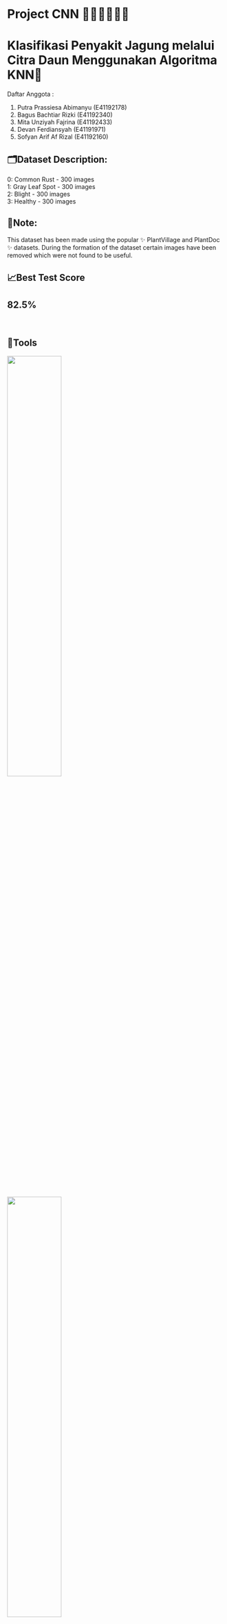 # Project CNN 👷🏼‍♂️👷🏼‍♂️
# Klasifikasi Penyakit Jagung melalui Citra Daun Menggunakan Algoritma KNN🌽


Daftar Anggota :
1. Putra Prassiesa Abimanyu (E41192178)
2. Bagus Bachtiar Rizki (E41192340)
3. Mita Unziyah Fajrina (E41192433)
4. Devan Ferdiansyah (E41191971)
5. Sofyan Arif Af Rizal (E41192160)

##
## 🗂️Dataset Description:<br>
0: Common Rust - 300 images <br>
1: Gray Leaf Spot - 300 images <br>
2: Blight - 300 images <br>
3: Healthy - 300 images

## 📝Note: <br>
This dataset has been made using the popular ✨ PlantVillage and PlantDoc ✨ datasets. During the formation of the dataset certain images have been removed which were not found to be useful.

##
## 📈Best Test Score <br>
## 82.5%
<br>

## 🚀Tools
<img src="https://analyticsdrift.com/wp-content/uploads/2021/04/Scikit-learn-free-course.jpg" width="50%">
<img src="https://3.bp.blogspot.com/-yvrV6MUueGg/ToICp0YIDPI/AAAAAAAAADg/SYKg4dWpyC43AAfrDwBTR0VYmYT0QshEgCPcBGAYYCw/s1600/OpenCV_Logo.png" width="50%">


